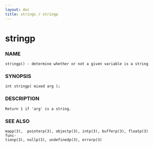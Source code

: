```yaml
---
layout: doc
title: strings / stringp
---
```

# stringp

### NAME

    stringp() - determine whether or not a given variable is a string

### SYNOPSIS

    int stringp( mixed arg );

### DESCRIPTION

    Return 1 if 'arg' is a string.

### SEE ALSO

    mapp(3),  pointerp(3), objectp(3), intp(3), bufferp(3), floatp(3) func‐
    tionp(3), nullp(3), undefinedp(3), errorp(3)
